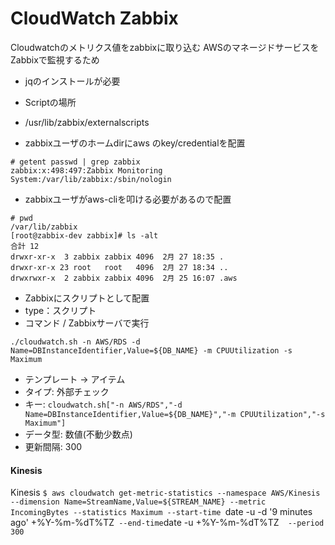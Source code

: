 # CloudWatch Zabbix

Cloudwatchのメトリクス値をzabbixに取り込む
AWSのマネージドサービスをZabbixで監視するため

- jqのインストールが必要

- Scriptの場所
 - /usr/lib/zabbix/externalscripts

- zabbixユーザのホームdirにaws のkey/credentialを配置

```
# getent passwd | grep zabbix
zabbix:x:498:497:Zabbix Monitoring System:/var/lib/zabbix:/sbin/nologin
```

- zabbixユーザがaws-cliを叩ける必要があるので配置

```
# pwd
/var/lib/zabbix
[root@zabbix-dev zabbix]# ls -alt
合計 12
drwxr-xr-x  3 zabbix zabbix 4096  2月 27 18:35 .
drwxr-xr-x 23 root   root   4096  2月 27 18:34 ..
drwxrwxr-x  2 zabbix zabbix 4096  2月 25 16:07 .aws
```

- Zabbixにスクリプトとして配置
- type：スクリプト
- コマンド / Zabbixサーバで実行
```
./cloudwatch.sh -n AWS/RDS -d Name=DBInstanceIdentifier,Value=${DB_NAME} -m CPUUtilization -s Maximum
```

- テンプレート -> アイテム
 - タイプ: 外部チェック
 - キー: `cloudwatch.sh["-n AWS/RDS","-d Name=DBInstanceIdentifier,Value=${DB_NAME}","-m CPUUtilization","-s Maximum"]`
 - データ型: 数値(不動少数点)
 - 更新間隔: 300
 
 
 #### Kinesis
 Kinesis
`$ aws cloudwatch get-metric-statistics --namespace AWS/Kinesis --dimension Name=StreamName,Value=${STREAM_NAME} --metric IncomingBytes --statistics Maximum --start-time `date -u -d '9 minutes ago' +%Y-%m-%dT%TZ`  --end-time `date -u +%Y-%m-%dT%TZ`  --period 300`
